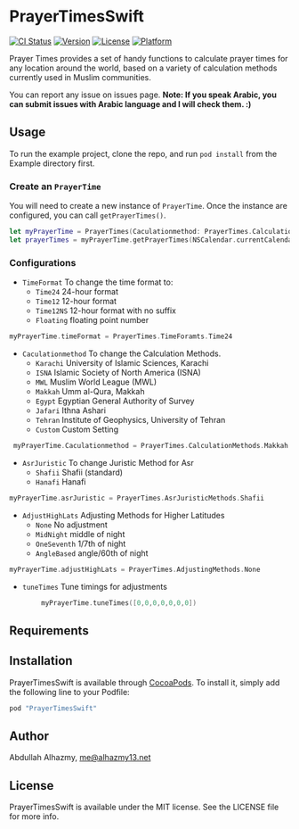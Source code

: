 # PrayerTimesSwift

[![CI Status](http://img.shields.io/travis/alhazmy13/PrayerTimesSwift.svg?style=flat)](https://travis-ci.org/alhazmy13/PrayerTimesSwift)
[![Version](https://img.shields.io/cocoapods/v/PrayerTimesSwift.svg?style=flat)](http://cocoapods.org/pods/PrayerTimesSwift)
[![License](https://img.shields.io/cocoapods/l/PrayerTimesSwift.svg?style=flat)](http://cocoapods.org/pods/PrayerTimesSwift)
[![Platform](https://img.shields.io/cocoapods/p/PrayerTimesSwift.svg?style=flat)](http://cocoapods.org/pods/PrayerTimesSwift)

Prayer Times provides a set of handy functions to calculate prayer times for any location around the world, based on a variety of calculation methods currently used in Muslim communities.

You can report any issue on issues page. **Note: If you speak Arabic, you can submit issues with Arabic language and I will check them. :)**

## Usage

To run the example project, clone the repo, and run `pod install` from the Example directory first.

### Create an `PrayerTime`
You will need to create a new instance of `PrayerTime`. Once the instance are configured, you can call `getPrayerTimes()`.

```swift
let myPrayerTime = PrayerTimes(Caculationmethod: PrayerTimes.CalculationMethods.Makkah, asrJuristic: PrayerTimes.AsrJuristicMethods.Hanafi, adjustHighLats: PrayerTimes.AdjustingMethods.None, timeFormat: PrayerTimes.TimeForamts.Time24)
let prayerTimes = myPrayerTime.getPrayerTimes(NSCalendar.currentCalendar(), latitude: 24.7993689, longitude: 46.6176563, tZone: 3)
```


### Configurations
* `TimeFormat` To change the time format to:
	* `Time24`  24-hour format
	* `Time12`  12-hour format
	* `Time12NS`  12-hour format with no suffix
	* `Floating`  floating point number
```swift
myPrayerTime.timeFormat = PrayerTimes.TimeForamts.Time24
```
* `Caculationmethod` To change the Calculation Methods.
	* `Karachi`  University of Islamic Sciences, Karachi
	* `ISNA`  Islamic Society of North America (ISNA)
	* `MWL`  Muslim World League (MWL)
	* `Makkah`  Umm al-Qura, Makkah
	* `Egypt`  Egyptian General Authority of Survey
	* `Jafari`  Ithna Ashari
	* `Tehran`  Institute of Geophysics, University of Tehran
	* `Custom`  Custom Setting
```swift
 myPrayerTime.Caculationmethod = PrayerTimes.CalculationMethods.Makkah
```
* `AsrJuristic` To change Juristic Method for Asr
	* `Shafii`  Shafii (standard)
	* `Hanafi`  Hanafi
```swift
myPrayerTime.asrJuristic = PrayerTimes.AsrJuristicMethods.Shafii
```
* `AdjustHighLats` Adjusting Methods for Higher Latitudes
	* `None`  No adjustment
	* `MidNight`  middle of night
	* `OneSeventh`  1/7th of night
	* `AngleBased`  angle/60th of night
```swift
myPrayerTime.adjustHighLats = PrayerTimes.AdjustingMethods.None
```
* `tuneTimes` Tune timings for adjustments
```swift
        myPrayerTime.tuneTimes([0,0,0,0,0,0,0])
```


## Requirements

## Installation

PrayerTimesSwift is available through [CocoaPods](http://cocoapods.org). To install
it, simply add the following line to your Podfile:

```ruby
pod "PrayerTimesSwift"
```

## Author

Abdullah Alhazmy, me@alhazmy13.net

## License

PrayerTimesSwift is available under the MIT license. See the LICENSE file for more info.
